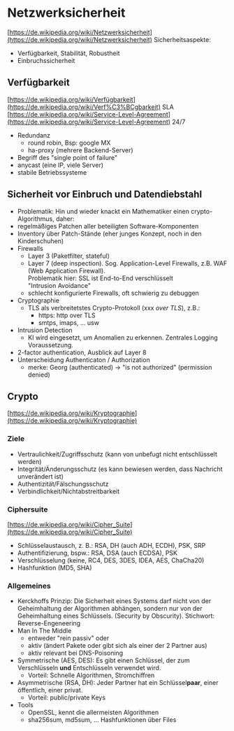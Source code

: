# Netzwerksicherheit

[https://de.wikipedia.org/wiki/Netzwerksicherheit](https://de.wikipedia.org/wiki/Netzwerksicherheit)
Sicherheitsaspekte:

- Verfügbarkeit, Stabilität, Robustheit
- Einbruchssicherheit

## Verfügbarkeit

[https://de.wikipedia.org/wiki/Verfügbarkeit](https://de.wikipedia.org/wiki/Verf%C3%BCgbarkeit)
SLA [https://de.wikipedia.org/wiki/Service-Level-Agreement](https://de.wikipedia.org/wiki/Service-Level-Agreement)
24/7

- Redundanz
  - round robin, Bsp: google MX
  - ha-proxy (mehrere Backend-Server)
- Begriff des "single point of failure"  
- anycast (eine IP, viele Server)
- stabile Betriebssysteme

## Sicherheit vor Einbruch und Datendiebstahl

- Problematik: Hin und wieder knackt ein Mathematiker einen crypto-Algorithmus, daher:
- regelmäßiges Patchen aller beteiligten Software-Komponenten
- Inventory über Patch-Stände (eher junges Konzept, noch in den Kinderschuhen)
- Firewalls
  - Layer 3 (Paketfilter, stateful)
  - Layer 7 (deep inspection). Sog. Application-Level Firewalls, z.B. WAF (Web Application Firewall).  
  Problematik hier: SSL ist End-to-End verschlüsselt  
  "Intrusion Avoidance"
  - schlecht konfigurierte Firewalls, oft schwierig zu debuggen
- Cryptographie
  - TLS als verbreitetstes Crypto-Protokoll (xxx *over TLS*), z.B.:
    - https: http over TLS
    - smtps, imaps, ... usw
- Intrusion Detection
  - KI wird eingesetzt, um Anomalien zu erkennen. Zentrales Logging Voraussetzung.
- 2-factor authentication, Ausblick auf Layer 8
- Unterscheidung Authenticaton / Authorization
  - merke: Georg (authenticated) -> "is not authorized" (permission denied)

## Crypto

[https://de.wikipedia.org/wiki/Kryptographie](https://de.wikipedia.org/wiki/Kryptographie)

### Ziele

- Vertraulichkeit/Zugriffsschutz (kann von unbefugt nicht entschlüsselt werden)
- Integrität/Änderungsschutz (es kann bewiesen werden, dass Nachricht unverändert ist)
- Authentizität/Fälschungsschutz 
- Verbindlichkeit/Nichtabstreitbarkeit

### Ciphersuite

[https://de.wikipedia.org/wiki/Cipher_Suite](https://de.wikipedia.org/wiki/Cipher_Suite)

- Schlüsselaustausch, z. B.: RSA, DH (auch ADH, ECDH), PSK, SRP
- Authentifizierung, bspw.: RSA, DSA (auch ECDSA), PSK
- Verschlüsselung (keine, RC4, DES, 3DES, IDEA, AES, ChaCha20)
- Hashfunktion (MD5, SHA)

### Allgemeines

- Kerckhoffs Prinzip: Die Sicherheit eines Systems darf nicht von der Geheimhaltung der Algorithmen abhängen, sondern nur von der Geheimhaltung eines Schlüssels. (Security by Obscurity). Stichwort: Reverse-Engeneering
- Man In The Middle
  - entweder "rein passiv" oder
  - aktiv (ändert Pakete oder gibt sich als einer der 2 Partner aus)
  - aktiv relevant bei DNS-Poisoning
- Symmetrische (AES, DES): Es gibt einen Schlüssel, der zum Verschlüsseln **und** Entschlüsseln verwendet wird.
  - Vorteil: Schnelle Algorithmen, Stromchiffren
- Asymmetrische (RSA, DH): Jeder Partner hat ein Schlüssel**paar**, einer öffentlich, einer privat.
  - Vorteil: public/private Keys
- Tools
  - OpenSSL, kennt die allermeisten Algorithmen
  - sha256sum, md5sum, ... Hashfunktionen über Files














